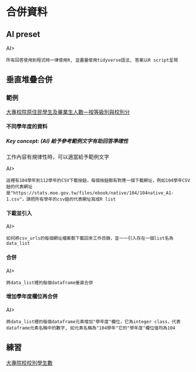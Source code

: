 
# 合併資料

## AI preset

AI>
```
所有回答使用到程式時一律使用R, 並盡量使用tidyverse語法, 答案以R script呈現  
```

## 垂直堆疊合併

### 範例

[大專校院原住民學生及畢業生人數—按等級別與校別分](https://data.gov.tw/dataset/33514)

#### 不同學年度的資料

##### Key concept: (AI) 給予參考範例文字有助回答準確性

工作內容有規律性時，可以適當給予範例文字

AI>
```
這裡有104學年到112學年的CSV下載按鈕，每個按鈕都有對應一個下載網址，例如104學年CSV鈕的代表網址是"https://stats.moe.gov.tw/files/ebook/native/104/104native_A1-1.csv"，請把所有學年的csv鈕的代表網址寫成R list
```

#### 下載並引入

AI>
```
如何將csv_urls的每個網址檔案都下載回來工作目錄，並一一引入存在一個list名為data_list
```

#### 合併

AI>
```
將data_list裡的每個dataframe垂直合併
```

#### 增加學年度欄位再合併

AI>
```
將data_list裡的每個dataframe元素增加"學年度"欄位，它為integer class，代表dataframe元素名稱中的數字, 如元素名稱為"104學年"它的"學年度"欄位值均為104
```

## 練習

[大專院校校別學生數](https://data.gov.tw/dataset/6231)